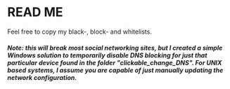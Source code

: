 # READ ME

Feel free to copy my black-, block- and whitelists. 

##### Note: this will break most social networking sites, but I created a simple Windows solution to temporarily disable DNS blocking for just that particular device found in the folder "clickable_change_DNS". For UNIX based systems, I assume you are capable of just manually updating the network configuration.

